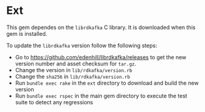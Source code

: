 # Ext

This gem dependes on the `librdkafka` C library. It is downloaded when
this gem is installed.

To update the `librdkafka` version follow the following steps:

* Go to https://github.com/edenhill/librdkafka/releases to get the new
  version number and asset checksum for `tar.gz`.
* Change the version in `lib/rdkafka/version.rb`
* Change the `sha256` in `lib/rdkafka/version.rb`
* Run `bundle exec rake` in the `ext` directory to download and build
  the new version 
* Run `bundle exec rspec` in the main gem directory to execute the test
  suite to detect any regressions
